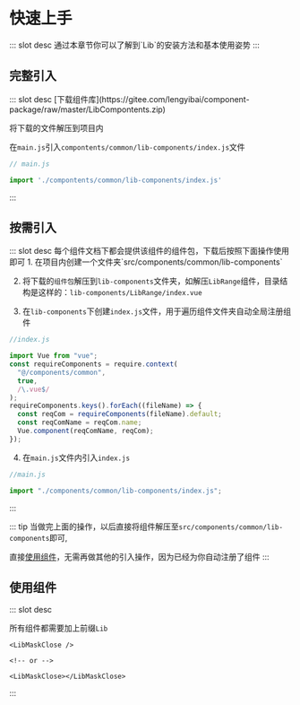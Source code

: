 # 快速上手

<ContainerBox title="介绍">
::: slot desc
通过本章节你可以了解到`Lib`的安装方法和基本使用姿势
:::
</ContainerBox>

## 完整引入

<ContainerBox title="通过下载组件库">
::: slot desc
[下载组件库](https://gitee.com/lengyibai/component-package/raw/master/LibCompontents.zip)

将下载的文件解压到项目内

在`main.js`引入`compontents/common/lib-components/index.js`文件
```js
// main.js

import './compontents/common/lib-components/index.js'
```
:::
</ContainerBox>

## 按需引入

<ContainerBox title="通过下载组件包">
::: slot desc
每个组件文档下都会提供该组件的组件包，下载后按照下面操作使用即可
1. 在项目内创建一个文件夹`src/components/common/lib-components`

2. 将下载的`组件包`解压到`lib-components`文件夹，如解压`LibRange`组件，目录结构是这样的：`lib-components/LibRange/index.vue`

3. 在`lib-components`下创建`index.js`文件，用于遍历组件文件夹自动全局注册组件

```js
//index.js

import Vue from "vue";
const requireComponents = require.context(
  "@/components/common",
  true,
  /\.vue$/
);
requireComponents.keys().forEach((fileName) => {
  const reqCom = requireComponents(fileName).default;
  const reqComName = reqCom.name;
  Vue.component(reqComName, reqCom);
});
```

4. 在`main.js`文件内引入`index.js`

```js
//main.js

import "./components/common/lib-components/index.js";
```

:::
</ContainerBox>

::: tip
当做完上面的操作，以后直接将组件解压至`src/components/common/lib-components`即可,

直接[使用组件](/Components/base/start.html#使用组件)，无需再做其他的引入操作，因为已经为你自动注册了组件
:::

## 使用组件

<ContainerBox title="采用大驼峰命名组件">
::: slot desc

所有组件都需要加上前缀`Lib`

```vue
<LibMaskClose />

<!-- or -->

<LibMaskClose></LibMaskClose>
```

:::
</ContainerBox>
